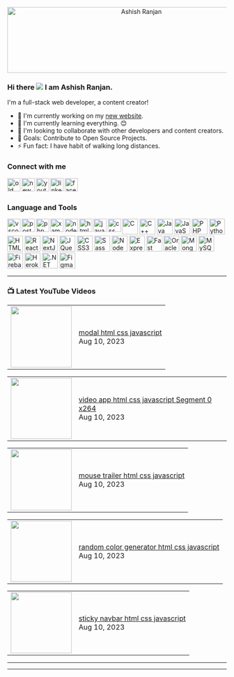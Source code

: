 <p align='center'>
  <img src="https://github.com/a2rp/xtra/blob/main/ezgif-5-ad22de8509.gif" width="600px" height="151px" align="center" alt="Ashish Ranjan" title="Ashish Ranjan" />
</p>
  
### Hi there ![](https://user-images.githubusercontent.com/18350557/176309783-0785949b-9127-417c-8b55-ab5a4333674e.gif) I am Ashish Ranjan.

I'm a full-stack web developer, a content creator!
- 🔭 I'm currently working on my [new website].
- 🌱 I'm currently learning everything. 😊
- 👯 I'm looking to collaborate with other developers and content creators.
- 🎯 Goals: Contribute to Open Source Projects.
- ⚡ Fun fact: I have habit of walking long distances.

### Connect with me
[<img src="http://www.ashishranjan.in/image/A.png" align="left" alt="old website" width="30px" height="30px" title="old website" />][old website]
[<img src="https://www.ashishranjan.net/ashish-ranjan.ico" align="left" alt="new website" width="30px" height="30px" title="new website" />][new website]
[<img src="https://cdn.cdnlogo.com/logos/y/57/youtube-icon.svg" align="left" alt="youtube" width="30px" height="30px" title="youtube" />][youtube]
[<img src="https://cdn.cdnlogo.com/logos/l/78/linkedin-icon.svg" align="left" alt="linkedin" width="30px" height="30px" title="linkedin" />][linkedin]
[<img src="https://cdn.cdnlogo.com/logos/f/74/facebook-3.svg" align="left" alt="facebook" width="30px" height="30px" title="facebook" />][facebook]


<br /><br />

### Language and Tools
<img src="https://cdn.cdnlogo.com/logos/v/82/visual-studio-code.svg"  align="left" alt="vscode"  title="vscode" width="30px" height="30px" />
<img src="https://cdn.cdnlogo.com/logos/p/20/postman.svg" align="left" alt="postman"  title="postman" width="30px" height="30px" />
<img src="https://cdn.cdnlogo.com/logos/p/61/phpmyadmin.png" align="left" alt="phpmyadmin" title="phpmyadmin" width="30px" height="30px" />
<img src="https://cdn.cdnlogo.com/logos/x/32/xampp.svg" align="left" alt="xampp" title="xampp" width="30px" height="30px" />
<a href="https://cdnlogo.com/logo/react_22568.html" align="left" alt="reactjs" title="reactjs" width="30px" height="30px" />
<img src="https://cdn.cdnlogo.com/logos/n/94/nodejs-icon.svg" align="left" alt="nodejs" title="nodejs" width="30px" height="30px" />
<img src="https://cdn.cdnlogo.com/logos/h/90/html-5.svg" align="left" alt="html" title="html" width="30px" height="30px" />
<img src="https://cdn.cdnlogo.com/logos/j/44/javascript.svg" align="left" alt="javascript" title="javascript" width="30px" height="30px" />
<img src="https://cdn.cdnlogo.com/logos/c/59/css-3.svg" align="left" alt="css" title="css" width="30px" height="30px" />
<p align="left">
<a href="https://docs.microsoft.com/en-us/cpp/?view=msvc-170" target="_blank" rel="noreferrer"><img src="https://raw.githubusercontent.com/danielcranney/readme-generator/main/public/icons/skills/c-colored.svg" width="36" height="36" alt="C" /></a>
<a href="https://docs.microsoft.com/en-us/cpp/?view=msvc-170" target="_blank" rel="noreferrer"><img src="https://raw.githubusercontent.com/danielcranney/readme-generator/main/public/icons/skills/cplusplus-colored.svg" width="36" height="36" alt="C++" /></a>
<a href="https://www.oracle.com/java/" target="_blank" rel="noreferrer"><img src="https://raw.githubusercontent.com/danielcranney/readme-generator/main/public/icons/skills/java-colored.svg" width="36" height="36" alt="Java" /></a>
<a href="https://developer.mozilla.org/en-US/docs/Web/JavaScript" target="_blank" rel="noreferrer"><img src="https://raw.githubusercontent.com/danielcranney/readme-generator/main/public/icons/skills/javascript-colored.svg" width="36" height="36" alt="JavaScript" /></a>
<a href="https://www.php.net/" target="_blank" rel="noreferrer"><img src="https://raw.githubusercontent.com/danielcranney/readme-generator/main/public/icons/skills/php-colored.svg" width="36" height="36" alt="PHP" /></a>
<a href="https://www.python.org/" target="_blank" rel="noreferrer"><img src="https://raw.githubusercontent.com/danielcranney/readme-generator/main/public/icons/skills/python-colored.svg" width="36" height="36" alt="Python" /></a>
<a href="https://developer.mozilla.org/en-US/docs/Glossary/HTML5" target="_blank" rel="noreferrer"><img src="https://raw.githubusercontent.com/danielcranney/readme-generator/main/public/icons/skills/html5-colored.svg" width="36" height="36" alt="HTML5" /></a>
<a href="https://reactjs.org/" target="_blank" rel="noreferrer"><img src="https://raw.githubusercontent.com/danielcranney/readme-generator/main/public/icons/skills/react-colored.svg" width="36" height="36" alt="React" /></a>
<a href="https://nextjs.org/docs" target="_blank" rel="noreferrer"><img src="https://raw.githubusercontent.com/danielcranney/readme-generator/main/public/icons/skills/nextjs-colored.svg" width="36" height="36" alt="NextJs" /></a>
<a href="https://jquery.com/" target="_blank" rel="noreferrer"><img src="https://raw.githubusercontent.com/danielcranney/readme-generator/main/public/icons/skills/jquery-colored.svg" width="36" height="36" alt="JQuery" /></a>
<a href="https://www.w3.org/TR/CSS/#css" target="_blank" rel="noreferrer"><img src="https://raw.githubusercontent.com/danielcranney/readme-generator/main/public/icons/skills/css3-colored.svg" width="36" height="36" alt="CSS3" /></a>
<a href="https://sass-lang.com/" target="_blank" rel="noreferrer"><img src="https://raw.githubusercontent.com/danielcranney/readme-generator/main/public/icons/skills/sass-colored.svg" width="36" height="36" alt="Sass" /></a>
<a href="https://nodejs.org/en/" target="_blank" rel="noreferrer"><img src="https://raw.githubusercontent.com/danielcranney/readme-generator/main/public/icons/skills/nodejs-colored.svg" width="36" height="36" alt="NodeJS" /></a>
<a href="https://expressjs.com/" target="_blank" rel="noreferrer"><img src="https://raw.githubusercontent.com/danielcranney/readme-generator/main/public/icons/skills/express-colored.svg" width="36" height="36" alt="Express" /></a>
<a href="https://fastapi.tiangolo.com/" target="_blank" rel="noreferrer"><img src="https://raw.githubusercontent.com/danielcranney/readme-generator/main/public/icons/skills/fastapi-colored.svg" width="36" height="36" alt="Fast API" /></a>
<a href="https://www.oracle.com/uk/index.html" target="_blank" rel="noreferrer"><img src="https://raw.githubusercontent.com/danielcranney/readme-generator/main/public/icons/skills/oracle-colored.svg" width="36" height="36" alt="Oracle" /></a>
<a href="https://www.mongodb.com/" target="_blank" rel="noreferrer"><img src="https://raw.githubusercontent.com/danielcranney/readme-generator/main/public/icons/skills/mongodb-colored.svg" width="36" height="36" alt="MongoDB" /></a>
<a href="https://www.mysql.com/" target="_blank" rel="noreferrer"><img src="https://raw.githubusercontent.com/danielcranney/readme-generator/main/public/icons/skills/mysql-colored.svg" width="36" height="36" alt="MySQL" /></a>
<a href="https://firebase.google.com/" target="_blank" rel="noreferrer"><img src="https://raw.githubusercontent.com/danielcranney/readme-generator/main/public/icons/skills/firebase-colored.svg" width="36" height="36" alt="Firebase" /></a>
<a href="https://www.heroku.com/" target="_blank" rel="noreferrer"><img src="https://raw.githubusercontent.com/danielcranney/readme-generator/main/public/icons/skills/heroku-colored.svg" width="36" height="36" alt="Heroku" /></a>
<a href="https://dotnet.microsoft.com/en-us/" target="_blank" rel="noreferrer"><img src="https://raw.githubusercontent.com/danielcranney/readme-generator/main/public/icons/skills/dot-net-colored.svg" width="36" height="36" alt=".NET" /></a>
<a href="https://www.figma.com/" target="_blank" rel="noreferrer"><img src="https://raw.githubusercontent.com/danielcranney/readme-generator/main/public/icons/skills/figma-colored.svg" width="36" height="36" alt="Figma" /></a>
</p>

---

### 📺 Latest YouTube Videos
<!-- BLOG-POST-LIST:START --><table><tr><td><a href="https://www.youtube.com/watch?v=fKT_O5gKMLE"><img width="140px" src="http://img.youtube.com/vi/fKT_O5gKMLE/maxresdefault.jpg"></a></td>
<td><a href="https://www.youtube.com/watch?v=fKT_O5gKMLE">modal html css javascript</a><br/>Aug 10, 2023</td></tr></table>
<table><tr><td><a href="https://www.youtube.com/watch?v=2GJTgOsZwMo"><img width="140px" src="http://img.youtube.com/vi/2GJTgOsZwMo/maxresdefault.jpg"></a></td>
<td><a href="https://www.youtube.com/watch?v=2GJTgOsZwMo">video app html css javascript Segment 0 x264</a><br/>Aug 10, 2023</td></tr></table>
<table><tr><td><a href="https://www.youtube.com/watch?v=4fXIcMVFE3Q"><img width="140px" src="http://img.youtube.com/vi/4fXIcMVFE3Q/maxresdefault.jpg"></a></td>
<td><a href="https://www.youtube.com/watch?v=4fXIcMVFE3Q">mouse trailer html css javascript</a><br/>Aug 10, 2023</td></tr></table>
<table><tr><td><a href="https://www.youtube.com/watch?v=xzd7e1OoekQ"><img width="140px" src="http://img.youtube.com/vi/xzd7e1OoekQ/maxresdefault.jpg"></a></td>
<td><a href="https://www.youtube.com/watch?v=xzd7e1OoekQ">random color generator html css javascript</a><br/>Aug 10, 2023</td></tr></table>
<table><tr><td><a href="https://www.youtube.com/watch?v=EzAEBvb1f8Y"><img width="140px" src="http://img.youtube.com/vi/EzAEBvb1f8Y/maxresdefault.jpg"></a></td>
<td><a href="https://www.youtube.com/watch?v=EzAEBvb1f8Y">sticky navbar html css javascript</a><br/>Aug 10, 2023</td></tr></table>
<!-- BLOG-POST-LIST:END -->

---

<!--img align="left" alt="a2rp github stats" title="a2rp github stats" src="https://github-readme-stats.vercel.app/api?username=a2rp&show_icons=true&hide_border=true" /-->

---

[old website]: http://www.ashishranjan.in/
[new website]: https://www.ashishranjan.net/
[youtube]: https://www.youtube.com/channel/UCLHIBQeFQIxmRveVAjLvlbQ
[linkedin]: https://www.linkedin.com/in/aashishranjan/
[facebook]: https://www.facebook.com/theash.ashish/
